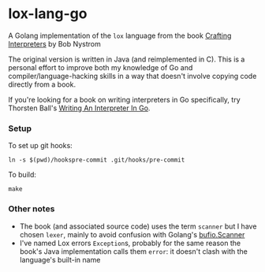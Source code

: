 lox-lang-go
===========

A Golang implementation of the `lox` language from the book [Crafting Interpreters](https://craftinginterpreters.com/) by Bob Nystrom


The original version is written in Java (and reimplemented in C). This is a personal effort to improve both my knowledge of Go and compiler/language-hacking skills in a way that doesn't involve copying code directly from a book.

If you're looking for a book on writing interpreters in Go specifically, try Thorsten Ball's [Writing An Interpreter In Go](https://interpreterbook.com/#get-a-taste).

### Setup

To set up git hooks:

```
ln -s $(pwd)/hookspre-commit .git/hooks/pre-commit
```

To build:

`make`

### Other notes
- The book (and associated source code) uses the term `scanner` but I have chosen `lexer`, mainly to avoid confusion with Golang's [bufio.Scanner](https://golang.org/pkg/bufio/#Scanner)
- I've named Lox errors `Exception`s, probably for the same reason the book's Java implementation calls them `error`: it doesn't clash with the language's built-in name
